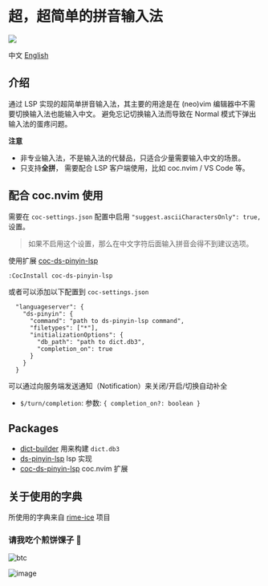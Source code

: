 # 超，超简单的拼音输入法

![](https://user-images.githubusercontent.com/5492542/206855944-7be15fa8-e2eb-4325-97f9-e2a33c07f6c7.png)

中文 [English](./README-En.md)

## 介绍

通过 LSP 实现的超简单拼音输入法，其主要的用途是在 (neo)vim 编辑器中不需要切换输入法也能输入中文。
避免忘记切换输入法而导致在 Normal 模式下弹出输入法的蛋疼问题。

**注意**

- 非专业输入法，不是输入法的代替品，只适合少量需要输入中文的场景。
- 只支持**全拼**， 需要配合 LSP 客户端使用，比如 coc.nvim / VS Code 等。

## 配合 coc.nvim 使用

需要在 `coc-settings.json` 配置中启用 `"suggest.asciiCharactersOnly": true,` 设置。

> 如果不启用这个设置，那么在中文字符后面输入拼音会得不到建议选项。

使用扩展 [coc-ds-pinyin-lsp](./packages/coc-ds-pinyin)

```
:CocInstall coc-ds-pinyin-lsp
```

或者可以添加以下配置到 `coc-settings.json`

``` jsonc
  "languageserver": {
    "ds-pinyin": {
      "command": "path to ds-pinyin-lsp command",
      "filetypes": ["*"],
      "initializationOptions": {
        "db_path": "path to dict.db3",
        "completion_on": true
      }
    }
  }
```

可以通过向服务端发送通知（Notification）来关闭/开启/切换自动补全

- `$/turn/completion`: 参数: `{ completion_on?: boolean }`

## Packages

- [dict-builder](./packages/dict-builder) 用来构建 `dict.db3`
- [ds-pinyin-lsp](./packages/ds-pinyin-lsp) lsp 实现
- [coc-ds-pinyin-lsp](./packages/coc-ds-pinyin) coc.nvim 扩展

## 关于使用的字典

所使用的字典来自 [rime-ice](https://github.com/iDvel/rime-ice) 项目

### 请我吃个煎饼馃子 🤟

![btc](https://img.shields.io/keybase/btc/iamcco.svg?style=popout-square)

![image](https://user-images.githubusercontent.com/5492542/42771079-962216b0-8958-11e8-81c0-520363ce1059.png)
